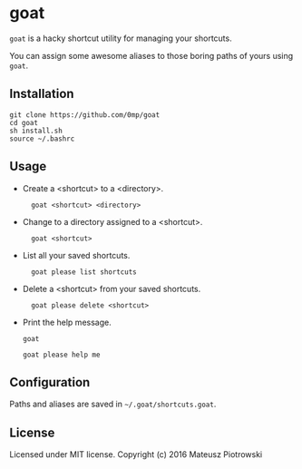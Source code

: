 goat
====

`goat` is a hacky shortcut utility for managing your shortcuts.

You can assign some awesome aliases to those boring paths of yours using `goat`.

Installation
------------

    git clone https://github.com/0mp/goat
    cd goat
    sh install.sh
    source ~/.bashrc

Usage
-----

- Create a \<shortcut> to a \<directory>.

        goat <shortcut> <directory>

- Change to a directory assigned to a \<shortcut>.

        goat <shortcut>

- List all your saved shortcuts.

        goat please list shortcuts

- Delete a \<shortcut> from your saved shortcuts.

        goat please delete <shortcut>

- Print the help message.
    ```
    goat
    ```
    ```
    goat please help me
    ```

Configuration
-------------

Paths and aliases are saved in `~/.goat/shortcuts.goat`.

License
-------

Licensed under MIT license. Copyright (c) 2016 Mateusz Piotrowski
